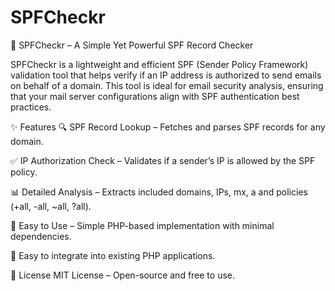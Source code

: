 # SPFCheckr

🚀 SPFCheckr – A Simple Yet Powerful SPF Record Checker

SPFCheckr is a lightweight and efficient SPF (Sender Policy Framework) validation tool that helps verify if an IP address is authorized to send emails on behalf of a domain. This tool is ideal for email security analysis, ensuring that your mail server configurations align with SPF authentication best practices.

✨ Features
🔍 SPF Record Lookup – Fetches and parses SPF records for any domain.

✅ IP Authorization Check – Validates if a sender’s IP is allowed by the SPF policy.

📊 Detailed Analysis – Extracts included domains, IPs, mx, a and policies (+all, -all, ~all, ?all).

🔧 Easy to Use – Simple PHP-based implementation with minimal dependencies.

🔌 Easy to integrate into existing PHP applications.

📜 License
MIT License – Open-source and free to use.
